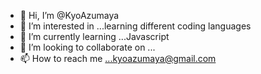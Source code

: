 - 👋 Hi, I’m @KyoAzumaya
- 👀 I’m interested in ...learning different coding languages
- 🌱 I’m currently learning ...Javascript
- 💞️ I’m looking to collaborate on ...
- 📫 How to reach me ...kyoazumaya@gmail.com

<!---
KyoAzumaya/KyoAzumaya is a ✨ special ✨ repository because its `README.md` (this file) appears on your GitHub profile.
You can click the Preview link to take a look at your changes.
--->
